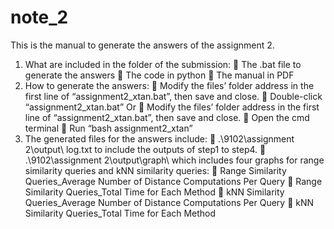 # note_2
This is the manual to generate the answers of the assignment 2. 
1. What are included in the folder of the submission: 
 The .bat file to generate the answers
 The code in python
 The manual in PDF
2. How to generate the answers: 
 Modify the files’ folder address in the first line of “assignment2_xtan.bat”, then save and close.
 Double-click “assignment2_xtan.bat” 
Or 
 Modify the files’ folder address in the first line of “assignment2_xtan.bat”, then save and close. 
 Open the cmd terminal 
 Run “bash assignment2_xtan” 
3. The generated files for the answers include: 
 .\9102\assignment 2\output\ log.txt to include the outputs of step1 to step4. 
 .\9102\assignment 2\output\graph\ which includes four graphs for range similarity 
queries and kNN similarity queries: 
 Range Similarity Queries_Average Number of Distance Computations Per Query 
 Range Similarity Queries_Total Time for Each Method 
 kNN Similarity Queries_Average Number of Distance Computations Per Query 
 kNN Similarity Queries_Total Time for Each Method
